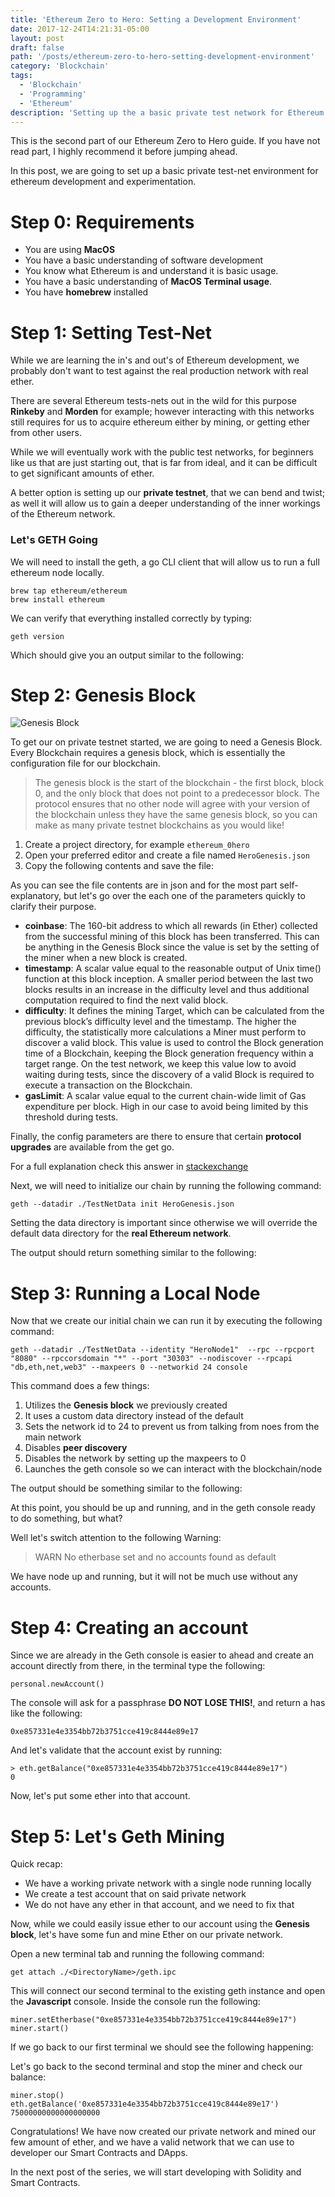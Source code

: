 ```yaml
---
title: 'Ethereum Zero to Hero: Setting a Development Environment'
date: 2017-12-24T14:21:31-05:00
layout: post
draft: false
path: '/posts/ethereum-zero-to-hero-setting-development-environment'
category: 'Blockchain'
tags:
  - 'Blockchain'
  - 'Programming'
  - 'Ethereum'
description: 'Setting up the a basic private test network for Ethereum development'
---
```


This is the second part of our Ethereum Zero to Hero guide. If you have not read part, I highly recommend it before jumping ahead.

In this post, we are going to set up a basic private test-net environment for ethereum development and experimentation.

# Step 0: Requirements

- You are using **MacOS**
- You have a basic understanding of software development
- You know what Ethereum is and understand it is basic usage.
- You have a basic understanding of **MacOS Terminal usage**.
- You have **homebrew** installed

# Step 1: Setting Test-Net

While we are learning the in's and out's of Ethereum development, we probably don't want to test against the real production network with real ether.

There are several Ethereum tests-nets out in the wild for this purpose **Rinkeby** and **Morden** for example; however interacting with this networks still requires for us to acquire ethereum either by mining, or getting ether from other users.

While we will eventually work with the public test networks, for beginners like us that are just starting out, that is far from ideal, and it can be difficult to get significant amounts of ether.

A better option is setting up our **private testnet**, that we can bend and twist; as well it will allow us to gain a deeper understanding of the inner workings of the Ethereum network.

### Let's GETH Going

We will need to install the geth, a go CLI client that will allow us to run a full ethereum node locally.

```
brew tap ethereum/ethereum
brew install ethereum
```

We can verify that everything installed correctly by typing:

```
geth version
```

Which should give you an output similar to the following:

<script src="https://gist.github.com/amacgregor/82baa7aaeee50c1f20000474a569fc41.js"></script>

# Step 2: Genesis Block

![Genesis Block](/images/legacy/ethereum_01_genesis.jpg)

To get our on private testnet started, we are going to need a Genesis Block. Every Blockchain requires a genesis block, which is essentially the configuration file for our blockchain.

> The genesis block is the start of the blockchain - the first block, block 0, and the only block that does not point to a predecessor block. The protocol ensures that no other node will agree with your version of the blockchain unless they have the same genesis block, so you can make as many private testnet blockchains as you would like!

1. Create a project directory, for example `ethereum_0hero`
2. Open your preferred editor and create a file named `HeroGenesis.json`
3. Copy the following contents and save the file:

<script src="https://gist.github.com/amacgregor/bbdb2c3032ef4c6f33dde51275e127bb.js"></script>

As you can see the file contents are in json and for the most part self-explanatory, but let's go over the each one of the parameters quickly to clarify their purpose.

- **coinbase**: The 160-bit address to which all rewards (in Ether) collected from the successful mining of this block has been transferred. This can be anything in the Genesis Block since the value is set by the setting of the miner when a new block is created.
- **timestamp**: A scalar value equal to the reasonable output of Unix time() function at this block inception. A smaller period between the last two blocks results in an increase in the difficulty level and thus additional computation required to find the next valid block.
- **difficulty**: It defines the mining Target, which can be calculated from the previous block’s difficulty level and the timestamp. The higher the difficulty, the statistically more calculations a Miner must perform to discover a valid block. This value is used to control the Block generation time of a Blockchain, keeping the Block generation frequency within a target range. On the test network, we keep this value low to avoid waiting during tests, since the discovery of a valid Block is required to execute a transaction on the Blockchain.
- **gasLimit**: A scalar value equal to the current chain-wide limit of Gas expenditure per block. High in our case to avoid being limited by this threshold during tests.

Finally, the config parameters are there to ensure that certain **protocol upgrades** are available from the get go.

For a full explanation check this answer in [stackexchange](https://ethereum.stackexchange.com/questions/2376/what-does-each-genesis-json-parameter-mean)

Next, we will need to initialize our chain by running the following command:

```
geth --datadir ./TestNetData init HeroGenesis.json
```

Setting the data directory is important since otherwise we will override the default data directory for the **real Ethereum network**.

The output should return something similar to the following:

<script src="https://gist.github.com/amacgregor/f576f82eec2185d284d74fcaf6f6d5ba.js"></script>

# Step 3: Running a Local Node

Now that we create our initial chain we can run it by executing the following command:

```
geth --datadir ./TestNetData --identity "HeroNode1"  --rpc --rpcport "8080" --rpccorsdomain "*" --port "30303" --nodiscover --rpcapi "db,eth,net,web3" --maxpeers 0 --networkid 24 console
```

This command does a few things:

1. Utilizes the **Genesis block** we previously created
1. It uses a custom data directory instead of the default
1. Sets the network id to 24 to prevent us from talking from noes from the main network
1. Disables **peer discovery**
1. Disables the network by setting up the maxpeers to 0
1. Launches the geth console so we can interact with the blockchain/node

The output should be something similar to the following:

<script src="https://gist.github.com/amacgregor/ab86c647c3084a521478bddf9bd88b58.js"></script>

At this point, you should be up and running, and in the geth console ready to do something, but what?

Well let's switch attention to the following Warning:

> WARN No etherbase set and no accounts found as default

We have node up and running, but it will not be much use without any accounts.

# Step 4: Creating an account

Since we are already in the Geth console is easier to ahead and create an account directly from there, in the terminal type the following:

```
personal.newAccount()
```

The console will ask for a passphrase **DO NOT LOSE THIS!**, and return a has like the following:

```
0xe857331e4e3354bb72b3751cce419c8444e89e17
```

And let's validate that the account exist by running:

```
> eth.getBalance("0xe857331e4e3354bb72b3751cce419c8444e89e17")
0
```

Now, let's put some ether into that account.

# Step 5: Let's Geth Mining

Quick recap:

- We have a working private network with a single node running locally
- We create a test account that on said private network
- We do not have any ether in that account, and we need to fix that

Now, while we could easily issue ether to our account using the **Genesis block**, let's have some fun and mine Ether on our private network.

Open a new terminal tab and running the following command:

```
get attach ./<DirectoryName>/geth.ipc
```

This will connect our second terminal to the existing geth instance and open the **Javascript** console. Inside the console run the following:

```
miner.setEtherbase("0xe857331e4e3354bb72b3751cce419c8444e89e17")
miner.start()
```

If we go back to our first terminal we should see the following happening:

<script src="https://gist.github.com/amacgregor/fec3abd38afba4a80d87a23d3f2b17eb.js"></script>

Let's go back to the second terminal and stop the miner and check our balance:

```
miner.stop()
eth.getBalance('0xe857331e4e3354bb72b3751cce419c8444e89e17')
75000000000000000000
```

Congratulations! We have now created our private network and mined our few amount of ether, and we have a valid network that we can use to developer our Smart Contracts and DApps.

In the next post of the series, we will start developing with Solidity and Smart Contracts.
